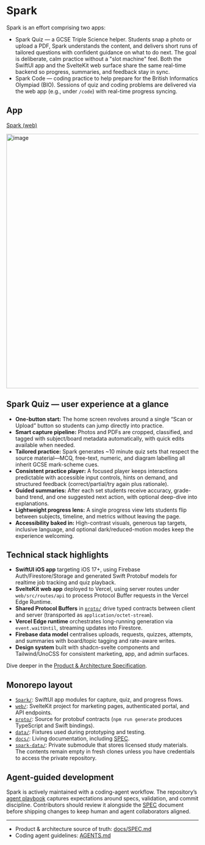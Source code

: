 # Spark

Spark is an effort comprising two apps:

- Spark Quiz — a GCSE Triple Science helper. Students snap a photo or upload a PDF, Spark understands the content, and delivers short runs of tailored questions with confident guidance on what to do next. The goal is deliberate, calm practice without a "slot machine" feel. Both the SwiftUI app and the SvelteKit web surface share the same real-time backend so progress, summaries, and feedback stay in sync.
- Spark Code — coding practice to help prepare for the British Informatics Olympiad (BIO). Sessions of quiz and coding problems are delivered via the web app (e.g., under `/code`) with real-time progress syncing.

## App

[Spark (web)](https://spark.eviworld.com)

<img width="1139" height="667" alt="image" src="https://github.com/user-attachments/assets/9273d7ee-a8a5-4b17-810f-94c6cdf3e28c" />


## Spark Quiz — user experience at a glance
- **One-button start:** The home screen revolves around a single “Scan or Upload” button so students can jump directly into practice.
- **Smart capture pipeline:** Photos and PDFs are cropped, classified, and tagged with subject/board metadata automatically, with quick edits available when needed.
- **Tailored practice:** Spark generates ~10 minute quiz sets that respect the source material—MCQ, free-text, numeric, and diagram labelling all inherit GCSE mark-scheme cues.
- **Consistent practice player:** A focused player keeps interactions predictable with accessible input controls, hints on demand, and structured feedback (correct/partial/try again plus rationale).
- **Guided summaries:** After each set students receive accuracy, grade-band trend, and one suggested next action, with optional deep-dive into explanations.
- **Lightweight progress lens:** A single progress view lets students flip between subjects, timeline, and metrics without leaving the page.
- **Accessibility baked in:** High-contrast visuals, generous tap targets, inclusive language, and optional dark/reduced-motion modes keep the experience welcoming.

 

## Technical stack highlights
- **SwiftUI iOS app** targeting iOS 17+, using Firebase Auth/Firestore/Storage and generated Swift Protobuf models for realtime job tracking and quiz playback.
- **SvelteKit web app** deployed to Vercel, using server routes under `web/src/routes/api` to process Protocol Buffer requests in the Vercel Edge Runtime.
- **Shared Protocol Buffers** in [`proto/`](proto) drive typed contracts between client and server (transported as `application/octet-stream`).
- **Vercel Edge runtime** orchestrates long-running generation via `event.waitUntil`, streaming updates into Firestore.
- **Firebase data model** centralises uploads, requests, quizzes, attempts, and summaries with board/topic tagging and rate-aware writes.
- **Design system** built with shadcn-svelte components and Tailwind/UnoCSS for consistent marketing, app, and admin surfaces.

Dive deeper in the [Product & Architecture Specification](docs/SPEC.md).

## Monorepo layout
- [`Spark/`](Spark): SwiftUI app modules for capture, quiz, and progress flows.
- [`web/`](web): SvelteKit project for marketing pages, authenticated portal, and API endpoints.
- [`proto/`](proto): Source for protobuf contracts (`npm run generate` produces TypeScript and Swift bindings).
- [`data/`](data): Fixtures used during prototyping and testing.
- [`docs/`](docs): Living documentation, including [SPEC](docs/SPEC.md).
- [`spark-data/`](spark-data): Private submodule that stores licensed study materials. The contents remain empty in fresh clones unless you have credentials to access the private repository.

## Agent-guided development
Spark is actively maintained with a coding-agent workflow. The repository’s [agent playbook](AGENTS.md) captures expectations around specs, validation, and commit discipline. Contributors should review it alongside the [SPEC](docs/SPEC.md) document before shipping changes to keep human and agent collaborators aligned.

---

- Product & architecture source of truth: [docs/SPEC.md](docs/SPEC.md)
- Coding agent guidelines: [AGENTS.md](AGENTS.md)
